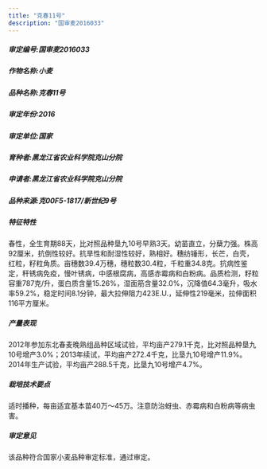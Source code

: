 ```yaml
---
title: "克春11号"
description: "国审麦2016033"
---
```

##### 审定编号:国审麦2016033

##### 作物名称:小麦

##### 品种名称:克春11号

##### 审定年份:2016

##### 审定单位:国家

##### 育种者:黑龙江省农业科学院克山分院

##### 申请者:黑龙江省农业科学院克山分院

##### 品种来源:克00F5-1817/新世纪9号

##### 特征特性
春性，全生育期88天，比对照品种垦九10号早熟3天。幼苗直立，分蘖力强。株高92厘米，抗倒性较好。抗旱性和耐湿性较好，熟相好。穗纺锤形，长芒，白壳，红粒，籽粒角质。亩穗数39.4万穗，穗粒数30.4粒，千粒重34.8克。抗病性鉴定，秆锈病免疫，慢叶锈病，中感根腐病，高感赤霉病和白粉病。品质检测，籽粒容重787克/升，蛋白质含量15.26%，湿面筋含量32.0%，沉降值64.3毫升，吸水率59.2%，稳定时间8.1分钟，最大拉伸阻力423E.U.，延伸性219毫米，拉伸面积116平方厘米。

##### 产量表现
2012年参加东北春麦晚熟组品种区域试验，平均亩产279.1千克，比对照品种垦九10号增产3.0%；2013年续试，平均亩产272.4千克，比垦九10号增产11.9%。2014年生产试验，平均亩产288.5千克，比垦九10号增产4.7%。

##### 栽培技术要点
适时播种，每亩适宜基本苗40万～45万。注意防治蚜虫、赤霉病和白粉病等病虫害。

##### 审定意见
该品种符合国家小麦品种审定标准，通过审定。
